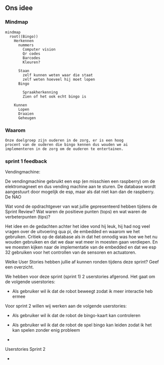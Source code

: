 ## Ons idee
### Mindmap

```mermaid
mindmap
  root((Bingo))
    Herkennen
      nummers
        Computer vision
        Qr codes
        Barcodes
        Kleuren?
      
      Staan
        zelf kunnen weten waar die staat 
        zelf weten hoeveel hij moet lopen
      Bingo

        Spraakherkenning
        Zien of het ook echt bingo is
    
    Kunnen
      Lopen
      Draaien
      Geheugen
```

### Waarom
    Onze doelgroep zijn ouderen in de zorg, er is een hoog   
    procent van de ouderen die bingo kennen dus wouden we ai 
    implementeren in de zorg om de ouderen te entertainen.

### sprint 1 feedback

Vendingmachine:

De vendingmachine gebruikt een esp (en misschien een raspberry) om de elektromagneet en dus vending machine aan te sturen. De database wordt aangestuurt door mogelijk de esp, maar als dat niet kan dan de raspberry. De NAO 

Wat vond de opdrachtgever van wat jullie gepresenteerd hebben tijdens de Sprint Review? Wat waren de positieve punten (tops) en wat waren de verbeterpunten (tips)?

Het idee en de gedachten achter het idee vond hij leuk, hij had nog veel vragen over de uitvoering qua pi, de embedded en waarom we het gebruiken. Critiek op de database als in dat het onnodig was hoe we het nu wouden gebruiken en dat we daar wat meer in moesten gaan verdiepen. En we moesten kijken naar de implementatie van de embedded en dat we esp 32 gebruiken voor het controllen van de sensoren en actuatoren.

Welke User Stories hebben jullie af kunnen ronden tijdens deze sprint? Geef een overzicht.

We hebben voor deze sprint (sprint 1) 2 userstories afgerond. Het gaat om de volgende userstories:

- Als gebruiker wil ik dat de robot beweegt zodat ik meer interactie heb ermee

Voor sprint 2 willen wij werken aan de volgende userstories:

- Als gebruiker wil ik dat de robot de bingo-kaart kan controleren

- Als gebruiker wil ik dat de robot de spel bingo kan leiden zodat ik het kan spelen zonder enig probleem

- 



Userstories Sprint 2

- 


